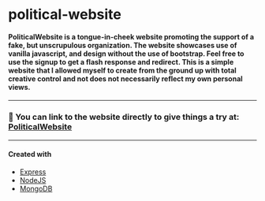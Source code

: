 # political-website


#### PoliticalWebsite is a tongue-in-cheek website promoting the support of a fake, but unscrupulous organization. The website showcases use of vanilla javascript, and design without the use of bootstrap. Feel free to use the signup to get a flash response and redirect. This is a simple website that I allowed myself to create from the ground up with total creative control and not does not necessarily reflect my own personal views. 

*****

### 🔗 You can link to the website directly to give things a try at: [PoliticalWebsite](https://fierce-harbor-50267.herokuapp.com/)

______

#### Created with 

* [Express](https://expressjs.com/)
* [NodeJS](https://nodejs.org/en/)
* [MongoDB](https://www.mongodb.com/)
